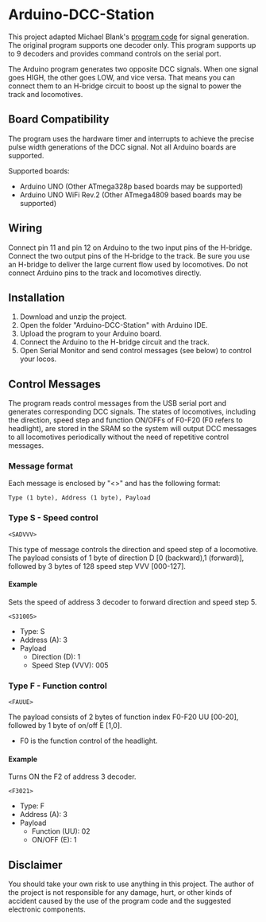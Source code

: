 # Arduino-DCC-Station
This project adapted Michael Blank's [program code](http://www.oscale.net/en/simpledcc) for signal generation. The original program supports one decoder only. This program supports up to 9 decoders and provides command controls on the serial port.

The Arduino program generates two opposite DCC signals. When one signal goes HIGH, the other goes LOW, and vice versa. That means you can connect them to an H-bridge circuit to boost up the signal to power the track and locomotives.

## Board Compatibility
The program uses the hardware timer and interrupts to achieve the precise pulse width generations of the DCC signal. Not all Arduino boards are supported.

Supported boards:
- Arduino UNO (Other ATmega328p based boards may be supported)
- Arduino UNO WiFi Rev.2 (Other ATmega4809 based boards may be supported)

## Wiring
Connect pin 11 and pin 12 on Arduino to the two input pins of the H-bridge. Connect the two output pins of the H-bridge to the track. Be sure you use an H-bridge to deliver the large current flow used by locomotives. Do not connect Arduino pins to the track and locomotives directly. 

## Installation
1. Download and unzip the project.
2. Open the folder "Arduino-DCC-Station" with Arduino IDE.
3. Upload the program to your Arduino board.
4. Connect the Arduino to the H-bridge circuit and the track.
5. Open Serial Monitor and send control messages (see below) to control your locos. 

## Control Messages
The program reads control messages from the USB serial port and generates corresponding DCC signals. The states of locomotives, including the direction, speed step and function ON/OFFs of F0-F20 (F0 refers to headlight), are stored in the SRAM so the system will output DCC messages to all locomotives periodically without the need of repetitive control messages.

### Message format
Each message is enclosed by "<>" and has the following format:
```
Type (1 byte), Address (1 byte), Payload
```
### Type S - Speed control
```
<SADVVV>
```
This type of message controls the direction and speed step of a locomotive.
The payload consists of 1 byte of direction D [0 (backward),1 (forward)], followed by 3 bytes of 128 speed step VVV [000-127].

#### Example
Sets the speed of address 3 decoder to forward direction and speed step 5.
```
<S31005>
```
* Type: S
* Address (A): 3
* Payload
  * Direction (D): 1
  * Speed Step (VVV): 005

### Type F - Function control
```
<FAUUE>
```
The payload consists of 2 bytes of function index F0-F20 UU [00-20], followed by 1 byte of on/off E [1,0].
* F0 is the function control of the headlight.

#### Example
Turns ON the F2 of address 3 decoder.
```
<F3021>
```
* Type: F
* Address (A): 3
* Payload
  * Function (UU): 02
  * ON/OFF (E): 1

## Disclaimer
You should take your own risk to use anything in this project. The author of the project is not responsible for any damage, hurt, or other kinds of accident caused by the use of the program code and the suggested electronic components.
